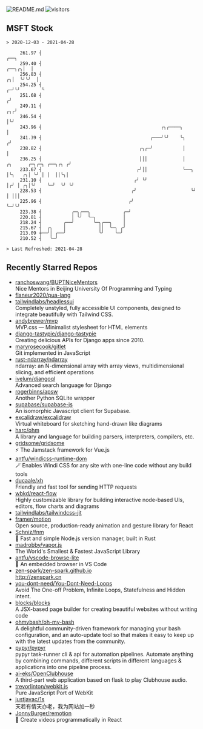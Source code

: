 ![README.md](https://github.com/Gerhut/Gerhut/workflows/README.md/badge.svg)
![visitors](https://visitors.vercel.app/Gerhut/Gerhut?token=8cf69d1f6813d272ef062726b6070c9be4ff72038cfe5a7ded7384a8da65d866)

## MSFT Stock

```
> 2020-12-03 - 2021-04-28

     261.97 ┤                                                                                               ╭──╮ 
     259.40 ┤                                                                                         ╭──╮╭╮│  │ 
     256.83 ┤                                                                                       ╭╮│  ╰╯╰╯  │ 
     254.25 ┤                                                                                     ╭─╯╰╯        ╰ 
     251.68 ┤                                                                                    ╭╯              
     249.11 ┤                                                                                 ╭╮╭╯               
     246.54 ┤                                                                                 │╰╯                
     243.96 ┤                                            ╭╮╭────╮                             │                  
     241.39 ┤                                        ╭───╯╰╯    ╰╮                           ╭╯                  
     238.82 ┤                                    ╭╮╭─╯           │                           │                   
     236.25 ┤                                    │││             │    ╭╮      ╭─╮╭─╮ ╭──╮╭╮ ╭╯                   
     233.67 ┤                                   ╭╯││             ╰──╮ │╰╮   ╭╮│ ╰╯ │ │  ││╰╮│                    
     231.10 ┤                                  ╭╯ ╰╯                │╭╯ │ ╭╮│╰╯    ╰─╯  ╰╯ ╰╯                    
     228.53 ┤                                 ╭╯                    ╰╯  │ │││                                    
     225.96 ┤                                ╭╯                         ╰─╯╰╯                                    
     223.38 ┤           ╭─╮╭──╮            ╭─╯                                                                   
     220.81 ┤           │ ╰╯  ╰─╮          │                                                                     
     218.24 ┤        ╭──╯       ╰─╮╭──╮    │                                                                     
     215.67 ┤  ╭╮    │            ││  ╰─╮ ╭╯                                                                     
     213.09 ┼──╯│ ╭──╯            ╰╯    ╰─╯                                                                      
     210.52 ┤   ╰─╯                                                                                              

> Last Refreshed: 2021-04-28
```

## Recently Starred Repos

- [ranchoswang/BUPTNiceMentors](https://github.com/ranchoswang/BUPTNiceMentors)  
  Nice Mentors in Beijing University Of Programming and Typing 
- [flaneur2020/pua-lang](https://github.com/flaneur2020/pua-lang)  
- [tailwindlabs/headlessui](https://github.com/tailwindlabs/headlessui)  
  Completely unstyled, fully accessible UI components, designed to integrate beautifully with Tailwind CSS.
- [andybrewer/mvp](https://github.com/andybrewer/mvp)  
  MVP.css — Minimalist stylesheet for HTML elements
- [django-tastypie/django-tastypie](https://github.com/django-tastypie/django-tastypie)  
  Creating delicious APIs for Django apps since 2010.
- [maryrosecook/gitlet](https://github.com/maryrosecook/gitlet)  
  Git implemented in JavaScript
- [rust-ndarray/ndarray](https://github.com/rust-ndarray/ndarray)  
  ndarray: an N-dimensional array with array views, multidimensional slicing, and efficient operations
- [ivelum/djangoql](https://github.com/ivelum/djangoql)  
  Advanced search language for Django
- [rogerbinns/apsw](https://github.com/rogerbinns/apsw)  
  Another Python SQLite wrapper
- [supabase/supabase-js](https://github.com/supabase/supabase-js)  
  An isomorphic Javascript client for Supabase.
- [excalidraw/excalidraw](https://github.com/excalidraw/excalidraw)  
  Virtual whiteboard for sketching hand-drawn like diagrams
- [harc/ohm](https://github.com/harc/ohm)  
  A library and language for building parsers, interpreters, compilers, etc.
- [gridsome/gridsome](https://github.com/gridsome/gridsome)  
  ⚡️ The Jamstack framework for Vue.js
- [antfu/windicss-runtime-dom](https://github.com/antfu/windicss-runtime-dom)  
  🪄 Enables Windi CSS for any site with one-line code without any build tools 
- [ducaale/xh](https://github.com/ducaale/xh)  
  Friendly and fast tool for sending HTTP requests
- [wbkd/react-flow](https://github.com/wbkd/react-flow)  
  Highly customizable library for building interactive node-based UIs, editors, flow charts and diagrams 
- [tailwindlabs/tailwindcss-jit](https://github.com/tailwindlabs/tailwindcss-jit)  
- [framer/motion](https://github.com/framer/motion)  
  Open source, production-ready animation and gesture library for React
- [Schniz/fnm](https://github.com/Schniz/fnm)  
  🚀 Fast and simple Node.js version manager, built in Rust
- [madrobby/vapor.js](https://github.com/madrobby/vapor.js)  
  The World's Smallest & Fastest JavaScript Library
- [antfu/vscode-browse-lite](https://github.com/antfu/vscode-browse-lite)  
  🚀 An embedded browser in VS Code
- [zen-spark/zen-spark.github.io](https://github.com/zen-spark/zen-spark.github.io)  
  http://zenspark.cn
- [you-dont-need/You-Dont-Need-Loops](https://github.com/you-dont-need/You-Dont-Need-Loops)  
  Avoid The One-off Problem, Infinite Loops, Statefulness and Hidden intent.
- [blocks/blocks](https://github.com/blocks/blocks)  
  A JSX-based page builder for creating beautiful websites without writing code
- [ohmybash/oh-my-bash](https://github.com/ohmybash/oh-my-bash)  
  A delightful community-driven framework for managing your bash configuration, and an auto-update tool so that makes it easy to keep up with the latest updates from the community.
- [pypyr/pypyr](https://github.com/pypyr/pypyr)  
  pypyr task-runner cli & api for automation pipelines. Automate anything by combining commands, different scripts in different languages & applications into one pipeline process.
- [ai-eks/OpenClubhouse](https://github.com/ai-eks/OpenClubhouse)  
  A third-part web application based on flask to play Clubhouse audio.
- [trevorlinton/webkit.js](https://github.com/trevorlinton/webkit.js)  
  Pure JavaScript Port of WebKit
- [justjavac/1s](https://github.com/justjavac/1s)  
  天若有情天亦老，我为网站加一秒
- [JonnyBurger/remotion](https://github.com/JonnyBurger/remotion)  
  🎥      Create videos programmatically in React
